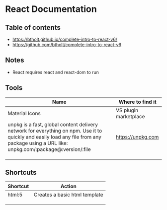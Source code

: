 # React Documentation

## Table of contents

- https://btholt.github.io/complete-intro-to-react-v6/
- https://github.com/btholt/complete-intro-to-react-v6

## Notes

- React requires react and react-dom to run

## Tools
| Name | Where to find it |
|--|--|
| Material Icons | VS plugin marketplace |
| unpkg is a fast, global content delivery network for everything on npm. Use it to quickly and easily load any file from any package using a URL like: unpkg.com/:package@:version/:file | https://unpkg.com |
|  |  |
|  |  |
|  |  |

## Shortcuts
| Shortcut | Action |
|--|--|
| html:5 | Creates a basic html template |
|  |  |
|  |  |
|  |  |
